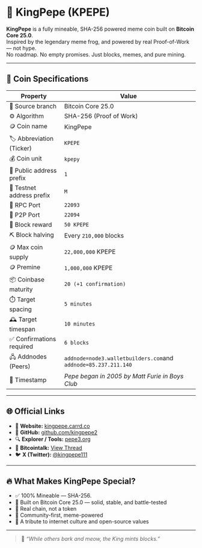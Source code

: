 # 👑 KingPepe (KPEPE)

**KingPepe** is a fully mineable, SHA-256 powered meme coin built on **Bitcoin Core 25.0**.  
Inspired by the legendary meme frog, and powered by real Proof-of-Work — not hype.  
No roadmap. No empty promises. Just blocks, memes, and pure mining.

---

## 🧬 Coin Specifications

| Property                  | Value                                   |
|---------------------------|-----------------------------------------|
| 🔗 Source branch           | Bitcoin Core 25.0                       |
| ⚙️ Algorithm               | SHA-256 (Proof of Work)                |
| 🪙 Coin name              | KingPepe                                |
| 🏷️ Abbreviation (Ticker)  | `KPEPE`                                 |
| 💰 Coin unit              | `kpepy`                                 |
| 🧾 Public address prefix   | `1`                                     |
| 🧪 Testnet address prefix | `M`                                     |
| 🔌 RPC Port               | `22093`                                 |
| 🔗 P2P Port               | `22094`                                 |
| 🎁 Block reward           | `50 KPEPE`                              |
| ⛏️ Block halving          | Every `210,000` blocks                  |
| 🪙 Max coin supply         | `22,000,000` KPEPE                      |
| 🪙 Premine                 | `1,000,000` KPEPE                       |
| 📦 Coinbase maturity      | `20 (+1 confirmation)`                 |
| ⏱️ Target spacing         | `5 minutes`                             |
| 🕰️ Target timespan        | `10 minutes`                            |
| ✅ Confirmations required  | `6 blocks`                              |
| 🖧 Addnodes (Peers)        | `addnode=node3.walletbuilders.com`and `addnode=85.237.211.140` |
| 📜 Timestamp               | *Pepe began in 2005 by Matt Furie in Boys Club* |

---

## 🌐 Official Links

- 🏰 **Website:** [kingpepe.carrd.co](https://kingpepe.carrd.co/)  
- 🧠 **GitHub:** [github.com/kingpepe2](https://github.com/kingpepe2)  
- 🔍 **Explorer / Tools:** [pepe3.org](https://pepe3.org/)  
- 💬 **Bitcointalk:** [View Thread](https://bitcointalk.org/index.php?topic=5535932.msg65194149#msg65194149)  
- 🐦 **X (Twitter):** [@kingpepe111](https://x.com/kingpepe111?s=21)

---

## 🔥 What Makes KingPepe Special?

- ✅ 100% Mineable — SHA-256.
- 💎 Built on Bitcoin Core 25.0 — solid, stable, and battle-tested  
- 🧱 Real chain, not a token  
- 👑 Community-first, meme-powered  
- 📜 A tribute to internet culture and open-source values

---

> 💬 *“While others bark and meow, the King mints blocks.”*

